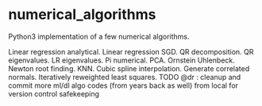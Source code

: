# numerical_algorithms
Python3 implementation of a few numerical algorithms.

Linear regression analytical.
Linear regression SGD.
QR decomposition.
QR eigenvalues.
LR eigenvalues.
Pi numerical.
PCA.
Ornstein Uhlenbeck.
Newton root finding.
KNN.
Cubic spline interpolation.
Generate correlated normals.
Iteratively reweighted least squares.
TODO @dr : cleanup and commit more ml/dl algo codes (from years back as well) from local for version control safekeeping
